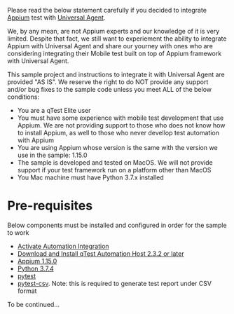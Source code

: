 Please read the below statement carefully if you decided to integrate [Appium](http://appium.io/) test with [Universal Agent](https://support.qasymphony.com/hc/en-us/articles/360004704172-Universal-Agent-Overview).

We, by any mean, are not Appium experts and our knowledge of it is very limited. Despite that fact, we still want to experiement the ability to integrate Appium with Universal Agent and share our yourney with ones who are considering integrating their Mobile test built on top of Appium framework with Universal Agent. 

This sample project and instructions to integrate it with Universal Agent are provided "AS IS". We reserve the right to do NOT provide any support and/or bug fixes to the sample code unless you meet ALL of the below conditions:

- You are a qTest Elite user
- You must have some experience with mobile test development that use Appium. We are not providing support to those who does not know how to install Appium, as well to those who never devellop test automation with Appium
- You are using Appium whose version is the same with the version we use in the sample: 1.15.0
- The sample is developed and tested on MacOS. We will not provide support if your test framework run on a platform other than MacOS
- You Mac machine must have Python 3.7.x installed

# Pre-requisites #

Below components must be installed and configured in order for the sample to work

- [Activate Automation Integration](https://support.qasymphony.com/hc/en-us/articles/115002947946-Activate-Automation-Integration)
- [Download and Install qTest Automation Host 2.3.2 or later](https://support.qasymphony.com/hc/en-us/articles/115005243923-Download-qTest-Automation-Host)
- [Appium 1.15.0](https://github.com/appium/appium/releases/tag/v1.15.0)
- [Python 3.7.4](https://www.python.org/downloads/release/python-374/)
- [pytest](https://docs.pytest.org/en/latest/getting-started.html)
- [pytest-csv](https://pypi.org/project/pytest-csv/). Note: this is required to generate test report under CSV format

To be continued...
